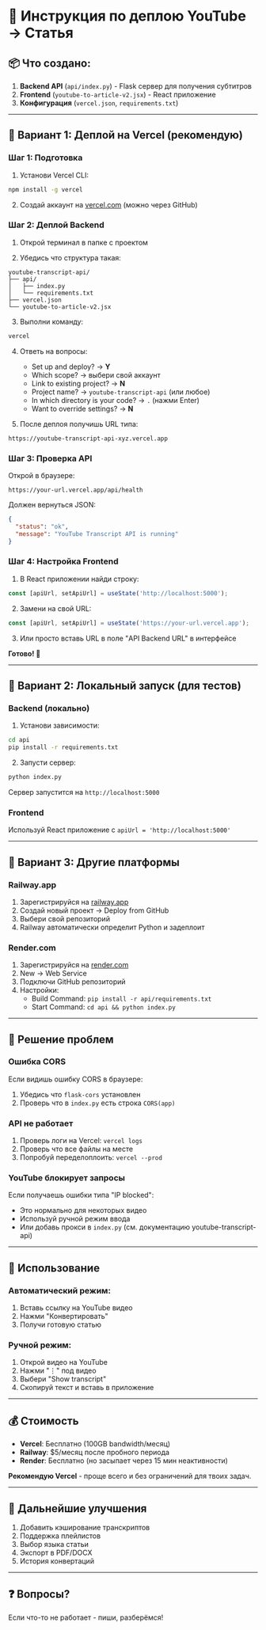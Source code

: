 # 🚀 Инструкция по деплою YouTube → Статья

## 📦 Что создано:

1. **Backend API** (`api/index.py`) - Flask сервер для получения субтитров
2. **Frontend** (`youtube-to-article-v2.jsx`) - React приложение
3. **Конфигурация** (`vercel.json`, `requirements.txt`)

---

## 🎯 Вариант 1: Деплой на Vercel (рекомендую)

### Шаг 1: Подготовка

1. Установи Vercel CLI:
```bash
npm install -g vercel
```

2. Создай аккаунт на [vercel.com](https://vercel.com) (можно через GitHub)

### Шаг 2: Деплой Backend

1. Открой терминал в папке с проектом

2. Убедись что структура такая:
```
youtube-transcript-api/
├── api/
│   ├── index.py
│   └── requirements.txt
├── vercel.json
└── youtube-to-article-v2.jsx
```

3. Выполни команду:
```bash
vercel
```

4. Ответь на вопросы:
   - Set up and deploy? → **Y**
   - Which scope? → выбери свой аккаунт
   - Link to existing project? → **N**
   - Project name? → `youtube-transcript-api` (или любое)
   - In which directory is your code? → `.` (нажми Enter)
   - Want to override settings? → **N**

5. После деплоя получишь URL типа:
```
https://youtube-transcript-api-xyz.vercel.app
```

### Шаг 3: Проверка API

Открой в браузере:
```
https://your-url.vercel.app/api/health
```

Должен вернуться JSON:
```json
{
  "status": "ok",
  "message": "YouTube Transcript API is running"
}
```

### Шаг 4: Настройка Frontend

1. В React приложении найди строку:
```javascript
const [apiUrl, setApiUrl] = useState('http://localhost:5000');
```

2. Замени на свой URL:
```javascript
const [apiUrl, setApiUrl] = useState('https://your-url.vercel.app');
```

3. Или просто вставь URL в поле "API Backend URL" в интерфейсе

**Готово! 🎉**

---

## 🎯 Вариант 2: Локальный запуск (для тестов)

### Backend (локально)

1. Установи зависимости:
```bash
cd api
pip install -r requirements.txt
```

2. Запусти сервер:
```bash
python index.py
```

Сервер запустится на `http://localhost:5000`

### Frontend

Используй React приложение с `apiUrl = 'http://localhost:5000'`

---

## 🎯 Вариант 3: Другие платформы

### Railway.app

1. Зарегистрируйся на [railway.app](https://railway.app)
2. Создай новый проект → Deploy from GitHub
3. Выбери свой репозиторий
4. Railway автоматически определит Python и задеплоит

### Render.com

1. Зарегистрируйся на [render.com](https://render.com)
2. New → Web Service
3. Подключи GitHub репозиторий
4. Настройки:
   - Build Command: `pip install -r api/requirements.txt`
   - Start Command: `cd api && python index.py`

---

## 🔧 Решение проблем

### Ошибка CORS

Если видишь ошибку CORS в браузере:

1. Убедись что `flask-cors` установлен
2. Проверь что в `index.py` есть строка `CORS(app)`

### API не работает

1. Проверь логи на Vercel: `vercel logs`
2. Проверь что все файлы на месте
3. Попробуй переделоплоить: `vercel --prod`

### YouTube блокирует запросы

Если получаешь ошибки типа "IP blocked":
- Это нормально для некоторых видео
- Используй ручной режим ввода
- Или добавь прокси в `index.py` (см. документацию youtube-transcript-api)

---

## 📝 Использование

### Автоматический режим:
1. Вставь ссылку на YouTube видео
2. Нажми "Конвертировать"
3. Получи готовую статью

### Ручной режим:
1. Открой видео на YouTube
2. Нажми "⋮" под видео
3. Выбери "Show transcript"
4. Скопируй текст и вставь в приложение

---

## 💰 Стоимость

- **Vercel**: Бесплатно (100GB bandwidth/месяц)
- **Railway**: $5/месяц после пробного периода
- **Render**: Бесплатно (но засыпает через 15 мин неактивности)

**Рекомендую Vercel** - проще всего и без ограничений для твоих задач.

---

## 🎨 Дальнейшие улучшения

1. Добавить кэширование транскриптов
2. Поддержка плейлистов
3. Выбор языка статьи
4. Экспорт в PDF/DOCX
5. История конвертаций

---

## ❓ Вопросы?

Если что-то не работает - пиши, разберёмся!
